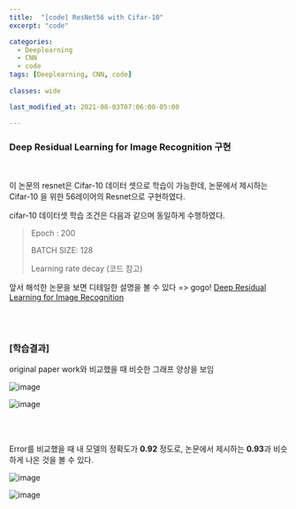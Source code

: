 ```yaml
---
title:  "[code] ResNet56 with Cifar-10"
excerpt: "code"

categories:
  - Deeplearning
  - CNN
  - code
tags: [Deeplearning, CNN, code]
 
classes: wide

last_modified_at: 2021-08-03T07:06:00-05:00

---
```


### Deep Residual Learning for Image Recognition 구현

<br>

이 논문의 resnet은 Cifar-10 데이터 셋으로 학습이 가능한데, 논문에서 제시하는 Cifar-10 을 위한 56레이어의 Resnet으로 구현하였다.

cifar-10 데이터셋 학습 조건은 다음과 같으며 동일하게 수행하였다.

> Epoch : 200
> 
> BATCH SIZE: 128
> 
> Learning rate decay (코드 참고)


앞서 해석한 논문을 보면 디테일한 설명을 볼 수 있다 => gogo!
[Deep Residual Learning for Image Recognition](!!)


<br>
<script src="https://gist.github.com/chaelin0722/5994c8354671942b5631af002077f713.js"></script>
<br>


### [학습결과]

original paper work와 비교했을 때 비슷한 그래프 양상을 보임

![image](https://user-images.githubusercontent.com/53431568/127953986-f9a3c5ac-e10f-4c79-923f-19ad0480d1f5.png)

![image](https://user-images.githubusercontent.com/53431568/127953960-7359225b-bee1-4a81-a717-58b9e19c8151.png)

<br>
<br>

Error를 비교했을 때 내 모델의 정확도가 **0.92** 정도로, 논문에서 제시하는 **0.93**과 비슷하게 나온 것을 볼 수 있다.

![image](https://user-images.githubusercontent.com/53431568/127953980-d7d857dc-a677-4e01-9ffd-f60b0ba1a04a.png)

![image](https://user-images.githubusercontent.com/53431568/127956843-b0302900-4497-4ede-b052-fb7cd86bc367.png)

